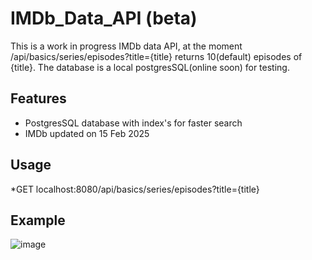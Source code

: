 # IMDb_Data_API (beta)

This is a work in progress IMDb data API, 
at the moment /api/basics/series/episodes?title={title} returns 10(default) episodes of {title}.
The database is a local postgresSQL(online soon) for testing.
## Features
* PostgresSQL database with index's for faster search
* IMDb updated on 15 Feb 2025

## Usage
*GET localhost:8080/api/basics/series/episodes?title={title}

## Example
![image](https://github.com/user-attachments/assets/abd2b570-85c9-42af-ae4e-3635b664ad47)
